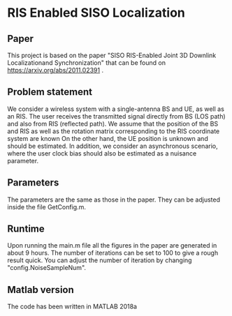 # RIS Enabled SISO Localization

## Paper
This project is based on the paper "SISO RIS-Enabled Joint 3D Downlink Localizationand Synchronization" that can be found on https://arxiv.org/abs/2011.02391 .

## Problem statement

We consider a wireless system with a single-antenna BS and UE, as well as an RIS.   The user receives the transmitted signal directly from  BS (LOS path) and also from  RIS (reflected path). We assume that the position of the BS and  RIS as well as the rotation matrix corresponding to the RIS coordinate system are known On the other hand, the UE position is unknown and should be estimated. In addition,  we consider an asynchronous scenario, where the user clock bias should also be estimated as a nuisance parameter.

## Parameters
The parameters are the same as those in the paper. They can be adjusted inside the file GetConfig.m.

## Runtime 
Upon running the main.m file all the figures in the paper are generated in about 9 hours. The number of iterations can be set to 100 to give a rough result quick.  You can adjust the number of iteration by changing "config.NoiseSampleNum".

## Matlab version
The code has been written in MATLAB 2018a
